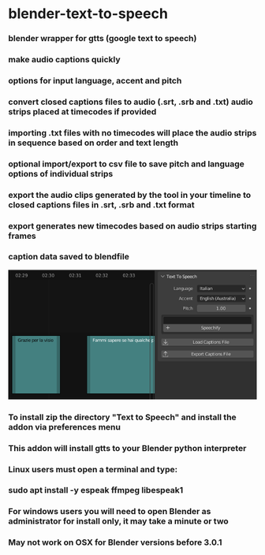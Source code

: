# blender-text-to-speech
### blender wrapper for gtts (google text to speech)
### make audio captions quickly
### options for input language, accent and pitch
### convert closed captions files to audio (.srt, .srb and .txt) audio strips placed at timecodes if provided
### importing .txt files with no timecodes will place the audio strips in sequence based on order and text length
### optional import/export to csv file to save pitch and language options of individual strips
### export the audio clips generated by the tool in your timeline to closed captions files in .srt, .srb and .txt format
### export generates new timecodes based on audio strips starting frames
### caption data saved to blendfile

![alt text](https://github.com/technisculpt/blender-gtts/blob/main/ui_preview.png)

### To install zip the directory "Text to Speech" and install the addon via preferences menu
### This addon will install gtts to your Blender python interpreter
### Linux users must open a terminal and type:
### sudo apt install -y espeak ffmpeg libespeak1
### For windows users you will need to open Blender as administrator for install only, it may take a minute or two
### May not work on OSX for Blender versions before 3.0.1
